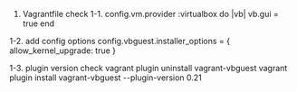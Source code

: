 1. Vagrantfile check
   1-1.
   config.vm.provider :virtualbox do |vb|
   vb.gui = true
   end

1-2. add config options
config.vbguest.installer_options = { allow_kernel_upgrade: true }

1-3. plugin version check
vagrant plugin uninstall vagrant-vbguest vagrant plugin install vagrant-vbguest --plugin-version 0.21
